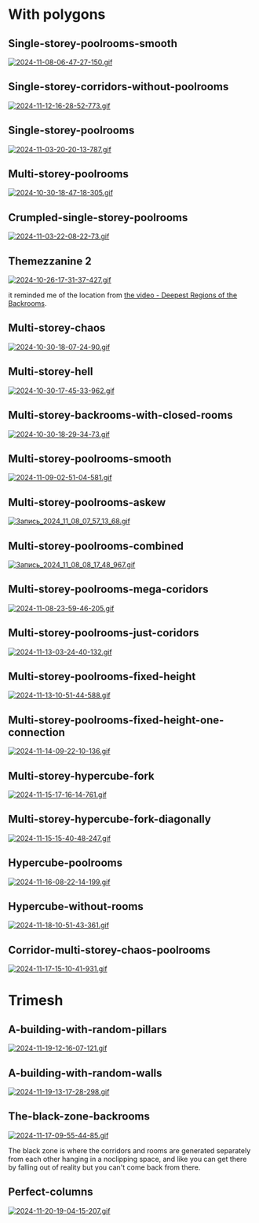 # With polygons

## Single-storey-poolrooms-smooth

[![2024-11-08-06-47-27-150.gif](https://i.postimg.cc/3RSZSvnC/2024-11-08-06-47-27-150.gif)](https://postimg.cc/1nF64fxf)

## Single-storey-corridors-without-poolrooms

[![2024-11-12-16-28-52-773.gif](https://i.postimg.cc/NMBpX7Xk/2024-11-12-16-28-52-773.gif)](https://postimg.cc/hJZLWmpX)

## Single-storey-poolrooms

[![2024-11-03-20-20-13-787.gif](https://i.postimg.cc/8CBZ8HJb/2024-11-03-20-20-13-787.gif)](https://postimg.cc/sBxY75JB)

## Multi-storey-poolrooms

[![2024-10-30-18-47-18-305.gif](https://i.postimg.cc/2SvJ5t35/2024-10-30-18-47-18-305.gif)](https://postimg.cc/3k89SnXM)

## Crumpled-single-storey-poolrooms

[![2024-11-03-22-08-22-73.gif](https://i.postimg.cc/52Xx3fNw/2024-11-03-22-08-22-73.gif)](https://postimg.cc/Xr0SNS5J)

## Themezzanine 2

[![2024-10-26-17-31-37-427.gif](https://i.postimg.cc/5t7T164s/2024-10-26-17-31-37-427.gif)](https://postimg.cc/FfSDVFJS)

it reminded me of the location from [the video - Deepest Regions of the Backrooms](https://youtu.be/KyJJrZOc4cw?si=eZSi1yNVHVsk6FfH&t=23).

## Multi-storey-chaos

[![2024-10-30-18-07-24-90.gif](https://i.postimg.cc/FKGRtMs8/2024-10-30-18-07-24-90.gif)](https://postimg.cc/PLphYFDQ)

## Multi-storey-hell

[![2024-10-30-17-45-33-962.gif](https://i.postimg.cc/Kz5wG9rw/2024-10-30-17-45-33-962.gif)](https://postimg.cc/KkRJQDWD)

## Multi-storey-backrooms-with-closed-rooms

[![2024-10-30-18-29-34-73.gif](https://i.postimg.cc/XY7TJqf2/2024-10-30-18-29-34-73.gif)](https://postimg.cc/bsW6VzFb)

## Multi-storey-poolrooms-smooth

[![2024-11-09-02-51-04-581.gif](https://i.postimg.cc/rw7fqTNS/2024-11-09-02-51-04-581.gif)](https://postimg.cc/pmYfBg7T)

## Multi-storey-poolrooms-askew

[![Запись_2024_11_08_07_57_13_68.gif](https://i.postimg.cc/sX6m2NGR/Запись_2024_11_08_07_57_13_68.gif)](https://postimg.cc/PpDY3KM6)

## Multi-storey-poolrooms-combined

[![Запись_2024_11_08_08_17_48_967.gif](https://i.postimg.cc/1t7zYp2H/Запись_2024_11_08_08_17_48_967.gif)](https://postimg.cc/R6f9WnM6)

## Multi-storey-poolrooms-mega-coridors

[![2024-11-08-23-59-46-205.gif](https://i.postimg.cc/Wb5K5Jr9/2024-11-08-23-59-46-205.gif)](https://postimg.cc/Czfm15cD)

## Multi-storey-poolrooms-just-coridors

[![2024-11-13-03-24-40-132.gif](https://i.postimg.cc/W43gS9w2/2024-11-13-03-24-40-132.gif)](https://postimg.cc/DS9SwPND)

## Multi-storey-poolrooms-fixed-height

[![2024-11-13-10-51-44-588.gif](https://i.postimg.cc/FRntvmrq/2024-11-13-10-51-44-588.gif)](https://postimg.cc/BLD75r1c)

## Multi-storey-poolrooms-fixed-height-one-connection

[![2024-11-14-09-22-10-136.gif](https://i.postimg.cc/g0G4SNwr/2024-11-14-09-22-10-136.gif)](https://postimg.cc/mP6Qh3yG)

## Multi-storey-hypercube-fork

[![2024-11-15-17-16-14-761.gif](https://i.postimg.cc/cLkR3NNs/2024-11-15-17-16-14-761.gif)](https://postimg.cc/VJM0yp6T)

## Multi-storey-hypercube-fork-diagonally

[![2024-11-15-15-40-48-247.gif](https://i.postimg.cc/cJzTchsp/2024-11-15-15-40-48-247.gif)](https://postimg.cc/2q44k4LG)

## Hypercube-poolrooms

[![2024-11-16-08-22-14-199.gif](https://i.postimg.cc/wMHt05qp/2024-11-16-08-22-14-199.gif)](https://postimg.cc/R6sV0HJs)

## Hypercube-without-rooms

[![2024-11-18-10-51-43-361.gif](https://i.postimg.cc/d1bR8V0T/2024-11-18-10-51-43-361.gif)](https://postimg.cc/qhGCr0yk)

## Corridor-multi-storey-chaos-poolrooms

[![2024-11-17-15-10-41-931.gif](https://i.postimg.cc/qvHK1xtZ/2024-11-17-15-10-41-931.gif)](https://postimg.cc/zVp3BWFn)

# Trimesh

## A-building-with-random-pillars

[![2024-11-19-12-16-07-121.gif](https://i.postimg.cc/0QsW525G/2024-11-19-12-16-07-121.gif)](https://postimg.cc/KK0rJbM4)

## A-building-with-random-walls

[![2024-11-19-13-17-28-298.gif](https://i.postimg.cc/JzVGqPmh/2024-11-19-13-17-28-298.gif)](https://postimg.cc/KRfGc71X)

## The-black-zone-backrooms

[![2024-11-17-09-55-44-85.gif](https://i.postimg.cc/jqGCXGsT/2024-11-17-09-55-44-85.gif)](https://postimg.cc/bd9zYVDV)

The black zone is where the corridors and rooms are generated separately from each other hanging in a noclipping space, and like you can get there by falling out of reality but you can't come back from there.

## Perfect-columns

[![2024-11-20-19-04-15-207.gif](https://i.postimg.cc/QxzRgk6C/2024-11-20-19-04-15-207.gif)](https://postimg.cc/bsQCpbff)
